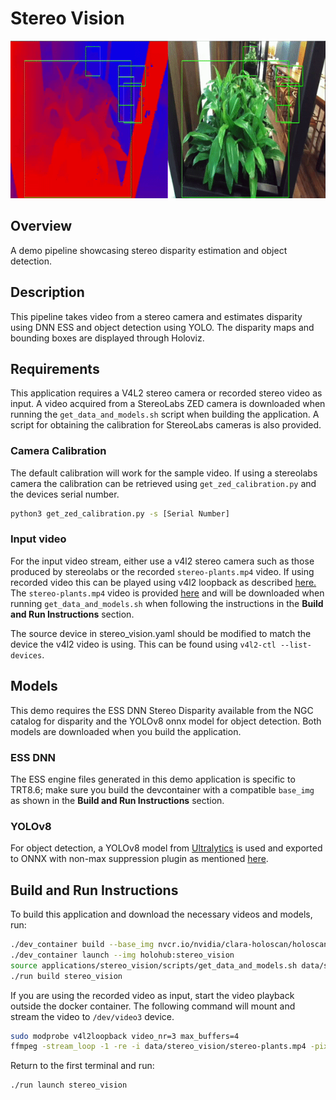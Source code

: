 # Stereo Vision

<p align="center">
  <img src="./images/plants.gif" alt="Holoscan Stereo Vision">
</p>

## Overview

A demo pipeline showcasing stereo disparity estimation and object detection.

## Description

This pipeline takes video from a stereo camera and estimates disparity using DNN ESS and object
detection using YOLO. The disparity maps and bounding boxes are displayed through Holoviz.

## Requirements

This application requires a V4L2 stereo camera or recorded stereo video as input. A video acquired from a StereoLabs ZED
camera is downloaded when running the `get_data_and_models.sh` script when building the application.
A script for obtaining the calibration for StereoLabs cameras is also provided.

### Camera Calibration

The default calibration will work for the sample video. If using a stereolabs camera the calibration
can be retrieved using `get_zed_calibration.py` and the devices serial number.

```sh
python3 get_zed_calibration.py -s [Serial Number]
```

### Input video

For the input video stream, either use a v4l2 stereo camera such as those produced by stereolabs or the recorded `stereo-plants.mp4` video. If using
recorded video this can be played using v4l2 loopback as described [here.](https://github.com/nvidia-holoscan/holoscan-sdk/tree/main/examples/v4l2_camera#use-with-v4l2-loopback-devices)
The `stereo-plants.mp4` video is provided [here](https://catalog.ngc.nvidia.com/orgs/nvidia/teams/clara-holoscan/resources/holoscan_stereo_video) and will be downloaded when running `get_data_and_models.sh` when following the instructions in the <b>Build and Run Instructions</b> section.

The source device in stereo_vision.yaml should be modified to match the device the v4l2 video is
using. This can be found using `v4l2-ctl --list-devices`.


## Models

This demo requires the ESS DNN Stereo Disparity available from the NGC catalog for disparity and the
YOLOv8 onnx model for object detection. Both models are downloaded when you build the application.

### ESS DNN

The ESS engine files generated in this demo application is specific to TRT8.6; make sure
you build the devcontainer with a compatible `base_img` as shown in the <b>Build and Run Instructions</b> section.

### YOLOv8

For object detection, a YOLOv8 model from [Ultralytics](https://docs.ultralytics.com/models/yolov8/) is used
and exported to ONNX with non-max suppression plugin as mentioned [here](https://github.com/triple-Mu/YOLOv8-TensorRT).

## Build and Run Instructions

To build this application and download the necessary videos and models, run:
```sh
./dev_container build --base_img nvcr.io/nvidia/clara-holoscan/holoscan:v2.4.0-dgpu --img holohub:stereo_vision
./dev_container launch --img holohub:stereo_vision
source applications/stereo_vision/scripts/get_data_and_models.sh data/stereo_vision
./run build stereo_vision
```

If you are using the recorded video as input, start the video playback outside the docker container.  The
following command will mount and stream the video to `/dev/video3` device.
```sh
sudo modprobe v4l2loopback video_nr=3 max_buffers=4
ffmpeg -stream_loop -1 -re -i data/stereo_vision/stereo-plants.mp4 -pix_fmt yuyv422 -f v4l2 /dev/video3
```

Return to the first terminal and run:
```sh
./run launch stereo_vision
```
